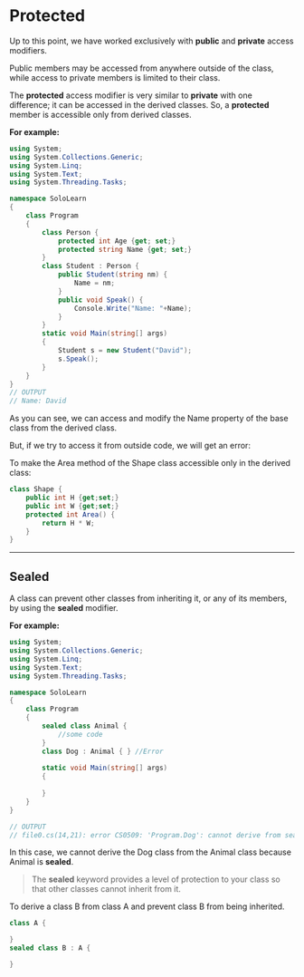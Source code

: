 # Protected

Up to this point, we have worked exclusively with **public** and **private** access modifiers.

Public members may be accessed from anywhere outside of the class, while access to private members is limited to their class. 

The **protected** access modifier is very similar to **private** with one difference; it can be accessed in the derived classes. So, a **protected** member is accessible only from derived classes.

**For example:**

```cs
using System;
using System.Collections.Generic;
using System.Linq;
using System.Text;
using System.Threading.Tasks;

namespace SoloLearn
{
    class Program
    {
        class Person {
            protected int Age {get; set;}
            protected string Name {get; set;}
        }
        class Student : Person {
            public Student(string nm) {
                Name = nm;
            }
            public void Speak() {
                Console.Write("Name: "+Name);
            }
        }
        static void Main(string[] args)
        {
            Student s = new Student("David");
            s.Speak();
        }
    }
}
// OUTPUT
// Name: David
```

As you can see, we can access and modify the Name property of the base class from the derived class.

But, if we try to access it from outside code, we will get an error:

To make the Area method of the Shape class accessible only in the derived class:
```cs
class Shape {
    public int H {get;set;}
    public int W {get;set;}
    protected int Area() {
        return H * W;
    }
}
```
---
## Sealed

A class can prevent other classes from inheriting it, or any of its members, by using the **sealed** modifier.

**For example:** 

```cs
using System;
using System.Collections.Generic;
using System.Linq;
using System.Text;
using System.Threading.Tasks;

namespace SoloLearn
{
    class Program
    {
        sealed class Animal {
            //some code
        }
        class Dog : Animal { } //Error
        
        static void Main(string[] args)
        {
            
        }
    }
}

// OUTPUT
// file0.cs(14,21): error CS0509: 'Program.Dog': cannot derive from sealed type 'Program.Animal'
```

In this case, we cannot derive the Dog class from the Animal class because Animal is **sealed**.

> The **sealed** keyword provides a level of protection to your class so that other classes cannot inherit from it.

To derive a class B from class A and prevent class B from being inherited.

```cs
class A {

}
sealed class B : A {

}
```
